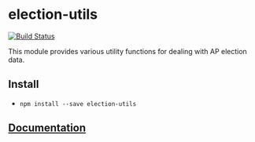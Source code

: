 # election-utils
[![Build Status](https://travis-ci.org/BostonGlobe/election-utils.svg?branch=master)](https://travis-ci.org/BostonGlobe/election-utils)

This module provides various utility functions for dealing with AP election data.

## Install

- `npm install --save election-utils`

## [Documentation](https://github.com/BostonGlobe/election-utils/blob/master/doc.md)
